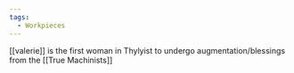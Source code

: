 ```yaml
---
tags:
  - Workpieces
---
```

[[valerie]] is the first woman in Thylyist to undergo augmentation/blessings from the [[True Machinists]]
